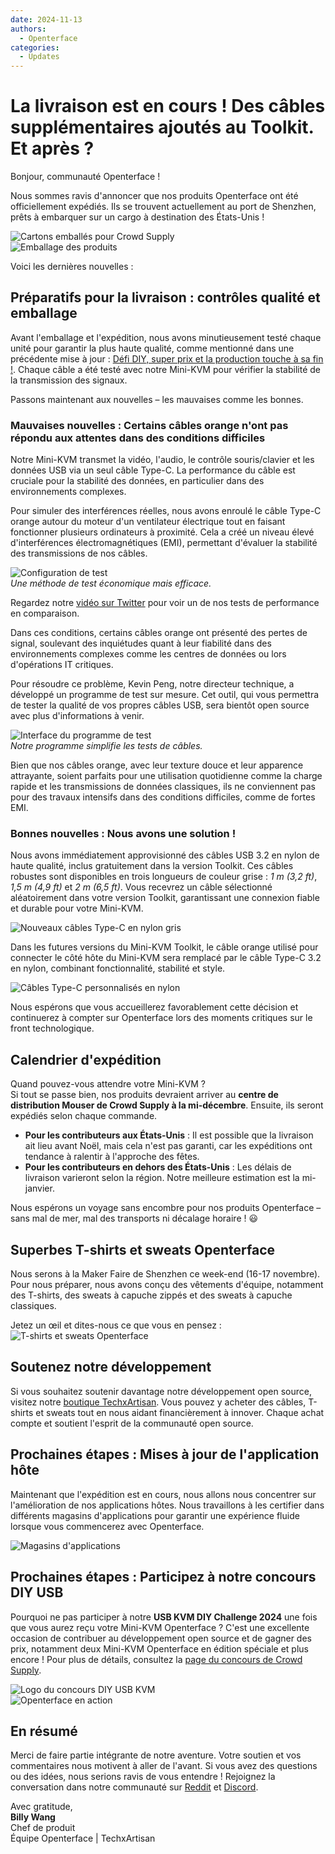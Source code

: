 ```yaml
---
date: 2024-11-13
authors:
  - Openterface
categories:
  - Updates
---
```


# La livraison est en cours ! Des câbles supplémentaires ajoutés au Toolkit. Et après ?

Bonjour, communauté Openterface !

Nous sommes ravis d'annoncer que nos produits Openterface ont été officiellement expédiés. Ils se trouvent actuellement au port de Shenzhen, prêts à embarquer sur un cargo à destination des États-Unis !

![Cartons emballés pour Crowd Supply](pic/241107-s.jpeg)  
![Emballage des produits](pic/241107-p.jpg)

Voici les dernières nouvelles :

## Préparatifs pour la livraison : contrôles qualité et emballage

Avant l'emballage et l'expédition, nous avons minutieusement testé chaque unité pour garantir la plus haute qualité, comme mentionné dans une précédente mise à jour : [Défi DIY, super prix et la production touche à sa fin !](https://www.crowdsupply.com/techxartisan/openterface-mini-kvm/updates/diy-challenge-cool-prizes-and-production-nears-the-finish-line). Chaque câble a été testé avec notre Mini-KVM pour vérifier la stabilité de la transmission des signaux.

Passons maintenant aux nouvelles – les mauvaises comme les bonnes.

### Mauvaises nouvelles : Certains câbles orange n'ont pas répondu aux attentes dans des conditions difficiles

Notre Mini-KVM transmet la vidéo, l'audio, le contrôle souris/clavier et les données USB via un seul câble Type-C. La performance du câble est cruciale pour la stabilité des données, en particulier dans des environnements complexes.

Pour simuler des interférences réelles, nous avons enroulé le câble Type-C orange autour du moteur d'un ventilateur électrique tout en faisant fonctionner plusieurs ordinateurs à proximité. Cela a créé un niveau élevé d'interférences électromagnétiques (EMI), permettant d'évaluer la stabilité des transmissions de nos câbles.

![Configuration de test](pic/241107-0.jpg)  
*Une méthode de test économique mais efficace.*

Regardez notre [vidéo sur Twitter](https://x.com/TechxArtisan/status/1856559677296816347) pour voir un de nos tests de performance en comparaison.

Dans ces conditions, certains câbles orange ont présenté des pertes de signal, soulevant des inquiétudes quant à leur fiabilité dans des environnements complexes comme les centres de données ou lors d'opérations IT critiques.

Pour résoudre ce problème, Kevin Peng, notre directeur technique, a développé un programme de test sur mesure. Cet outil, qui vous permettra de tester la qualité de vos propres câbles USB, sera bientôt open source avec plus d'informations à venir.

![Interface du programme de test](pic/241107-1.jpg)  
*Notre programme simplifie les tests de câbles.*

Bien que nos câbles orange, avec leur texture douce et leur apparence attrayante, soient parfaits pour une utilisation quotidienne comme la charge rapide et les transmissions de données classiques, ils ne conviennent pas pour des travaux intensifs dans des conditions difficiles, comme de fortes EMI.

### Bonnes nouvelles : Nous avons une solution !

Nous avons immédiatement approvisionné des câbles USB 3.2 en nylon de haute qualité, inclus gratuitement dans la version Toolkit. Ces câbles robustes sont disponibles en trois longueurs de couleur grise : *1 m (3,2 ft)*, *1,5 m (4,9 ft)* et *2 m (6,5 ft)*. Vous recevrez un câble sélectionné aléatoirement dans votre version Toolkit, garantissant une connexion fiable et durable pour votre Mini-KVM.

![Nouveaux câbles Type-C en nylon gris](pic/241107-2.jpg)

Dans les futures versions du Mini-KVM Toolkit, le câble orange utilisé pour connecter le côté hôte du Mini-KVM sera remplacé par le câble Type-C 3.2 en nylon, combinant fonctionnalité, stabilité et style.

![Câbles Type-C personnalisés en nylon](pic/241107-3.jpg)

Nous espérons que vous accueillerez favorablement cette décision et continuerez à compter sur Openterface lors des moments critiques sur le front technologique.

## Calendrier d'expédition

Quand pouvez-vous attendre votre Mini-KVM ?  
Si tout se passe bien, nos produits devraient arriver au **centre de distribution Mouser de Crowd Supply à la mi-décembre**. Ensuite, ils seront expédiés selon chaque commande.

- **Pour les contributeurs aux États-Unis** : Il est possible que la livraison ait lieu avant Noël, mais cela n'est pas garanti, car les expéditions ont tendance à ralentir à l'approche des fêtes.
- **Pour les contributeurs en dehors des États-Unis** : Les délais de livraison varieront selon la région. Notre meilleure estimation est la mi-janvier.

Nous espérons un voyage sans encombre pour nos produits Openterface – sans mal de mer, mal des transports ni décalage horaire ! 😃

## Superbes T-shirts et sweats Openterface

Nous serons à la Maker Faire de Shenzhen ce week-end (16-17 novembre). Pour nous préparer, nous avons conçu des vêtements d'équipe, notamment des T-shirts, des sweats à capuche zippés et des sweats à capuche classiques.

Jetez un œil et dites-nous ce que vous en pensez :  
![T-shirts et sweats Openterface](pic/241107-c.jpg)

## Soutenez notre développement

Si vous souhaitez soutenir davantage notre développement open source, visitez notre [boutique TechxArtisan](https://shop.techxartisan.com/). Vous pouvez y acheter des câbles, T-shirts et sweats tout en nous aidant financièrement à innover. Chaque achat compte et soutient l'esprit de la communauté open source.

## Prochaines étapes : Mises à jour de l'application hôte

Maintenant que l'expédition est en cours, nous allons nous concentrer sur l'amélioration de nos applications hôtes. Nous travaillons à les certifier dans différents magasins d'applications pour garantir une expérience fluide lorsque vous commencerez avec Openterface.

![Magasins d'applications](pic/241107-4.png)

## Prochaines étapes : Participez à notre concours DIY USB

Pourquoi ne pas participer à notre **USB KVM DIY Challenge 2024** une fois que vous aurez reçu votre Mini-KVM Openterface ? C'est une excellente occasion de contribuer au développement open source et de gagner des prix, notamment deux Mini-KVM Openterface en édition spéciale et plus encore ! Pour plus de détails, consultez la [page du concours de Crowd Supply](https://www.crowdsupply.com/techxartisan/usb-kvm-diy-challenge-2024).

![Logo du concours DIY USB KVM](pic/usb-kvm-diy-2024-logo.svg)  
![Openterface en action](pic/openterface-241017-03_jpg_md-xl.jpg)

## En résumé

Merci de faire partie intégrante de notre aventure. Votre soutien et vos commentaires nous motivent à aller de l'avant. Si vous avez des questions ou des idées, nous serions ravis de vous entendre ! Rejoignez la conversation dans notre communauté sur [Reddit](https://openterface.com/reddit) et [Discord](https://openterface.com/discord).

Avec gratitude,  
**Billy Wang**  
Chef de produit  
Équipe Openterface | TechxArtisan
